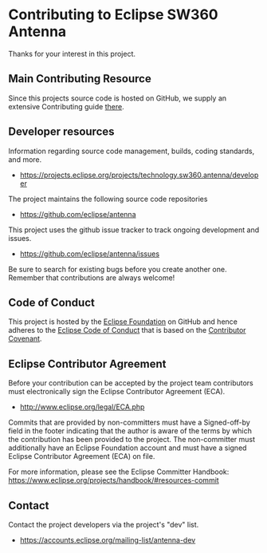 # Contributing to Eclipse SW360 Antenna

Thanks for your interest in this project.

## Main Contributing Resource

Since this projects source code is hosted on GitHub,
we supply an extensive Contributing guide [there](https://github.com/eclipse/antenna/blob/master/CONTRIBUTING.md).

## Developer resources

Information regarding source code management, builds, coding standards, and
more.

* https://projects.eclipse.org/projects/technology.sw360.antenna/developer

The project maintains the following source code repositories

* https://github.com/eclipse/antenna

This project uses the github issue tracker to track ongoing development and issues.

* https://github.com/eclipse/antenna/issues

Be sure to search for existing bugs before you create another one. Remember that
contributions are always welcome!

## Code of Conduct

This project is hosted by the [Eclipse Foundation](https://github.com/eclipse) on GitHub and hence adheres to the
[Eclipse Code of Conduct](https://wiki.eclipse.org/Eclipse_Code_of_Conduct) that is based on the
[Contributor Covenant](https://www.contributor-covenant.org/).

## Eclipse Contributor Agreement

Before your contribution can be accepted by the project team contributors must
electronically sign the Eclipse Contributor Agreement (ECA).

* http://www.eclipse.org/legal/ECA.php

Commits that are provided by non-committers must have a Signed-off-by field in
the footer indicating that the author is aware of the terms by which the
contribution has been provided to the project. The non-committer must
additionally have an Eclipse Foundation account and must have a signed Eclipse
Contributor Agreement (ECA) on file.

For more information, please see the Eclipse Committer Handbook:
https://www.eclipse.org/projects/handbook/#resources-commit

## Contact

Contact the project developers via the project's "dev" list.

* https://accounts.eclipse.org/mailing-list/antenna-dev
